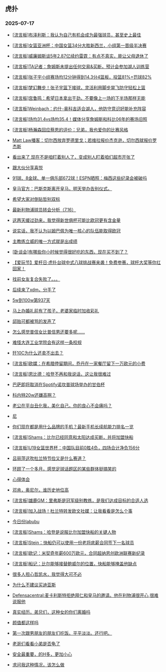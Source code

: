 ## 虎扑 
### 2025-07-17

+ [[流言板]布泽利斯：我认为自己有机会成为最强球员，甚至史上最佳](https://bbs.hupu.com/633765658.html)

+ [[流言板]女篮亚洲杯：中国女篮34分大胜新西兰，小组第一晋级半决赛](https://bbs.hupu.com/633768024.html)

+ [[流言板]威廉姆斯谈5年2.87亿续约雷霆：有点不真实，能让父母退休了](https://bbs.hupu.com/633767729.html)

+ [[流言板]TA记者：詹姆斯未提出任何交易&amp;买断，预计会参加湖人训练营](https://bbs.hupu.com/633768235.html)

+ [[流言板]张子宇小组赛场均12分钟得到14.3分4篮板，投篮81%+罚球82%](https://bbs.hupu.com/633768371.html)

+ [[流言板]梦幻舞步！张子宇篮下接球，灵活利用脚步晃飞防守轻松上篮](https://bbs.hupu.com/633766663.html)

+ [[流言板]宫鲁鸣：希望日本拿出干劲，不要像上一场的下半场那样无能](https://bbs.hupu.com/633769592.html)

+ [[流言板]Weinbach：约什-奥科吉适合湖人，他防守意识好能补充阵容](https://bbs.hupu.com/633769287.html)

+ [[流言板]场均31.4vs场均35.4！媒体分享詹姆斯和科比06年的赛场旧照](https://bbs.hupu.com/633766530.html)

+ [[流言板]杨瀚森回应蔡恩的评价：兄弟，我也爱你的比赛风格](https://bbs.hupu.com/633766793.html)

+ [Matt Law播客：切尔西放弃罗德里戈；若维拉报价杰克逊，切尔西就报价罗杰斯](https://bbs.hupu.com/633764988.html)

+ [看出来了 现在不是咱盯着别人了，变成别人盯着咱们超市开张了](https://bbs.hupu.com/633762381.html)

+ [跟大伙分享喜悦](https://bbs.hupu.com/633765381.html)

+ [91球、8金球、单一俱乐部672球！ESPN晒照：梅西这些纪录会被破吗](https://bbs.hupu.com/633764197.html)

+ [皇马官方：巴斯克斯离开皇马，明天举办告别仪式。](https://bbs.hupu.com/633765517.html)

+ [希望大家对倒贴哲别双标](https://bbs.hupu.com/633764864.html)

+ [最新利物浦球员转会分析（7.16）](https://bbs.hupu.com/633765587.html)

+ [这两天缓过劲来，我觉得新世俱杯可能比欧冠更有含金量](https://bbs.hupu.com/633766541.html)

+ [说实话，我不认为以姆巴佩为唯一核心的队伍能取得欧冠](https://bbs.hupu.com/633762600.html)

+ [主教练立威的唯一方式就是出成绩](https://bbs.hupu.com/633763101.html)

+ [[卧谈会]有哪些你小时候觉得很好吃的东西，现在买不到了？](https://bbs.hupu.com/633768824.html)

+ [【爱玩节】爱杆日·虎扑台球中式八球挑战赛来袭！免费参赛，球杆大奖等你扛回家！](https://bbs.hupu.com/633766083.html)

+ [找前女友复合失败了。。。](https://bbs.hupu.com/633767578.html)

+ [后续来了xdm，分手了](https://bbs.hupu.com/633766275.html)

+ [5w到100w第937天](https://bbs.hupu.com/633765919.html)

+ [马上办婚礼前有了孩子，老婆家临时加收彩礼](https://bbs.hupu.com/633766418.html)

+ [邱贻可都被骂的发声了](https://bbs.hupu.com/633766876.html)

+ [怎么感觉普信女比普信男还要多呢……](https://bbs.hupu.com/633769381.html)

+ [难怪大连工业学院会有这样一条校规](https://bbs.hupu.com/633765960.html)

+ [歼10C为什么还卖不出去？](https://bbs.hupu.com/633768315.html)

+ [[流言板]欧媒：在希腊停留期间，乔丹在一家餐厅留下一万欧元的小费](https://bbs.hupu.com/633770317.html)

+ [[流言板]恩比德：哈登不再和我说话，这让我很难过](https://bbs.hupu.com/633770815.html)

+ [巴萨即将取消在Spotify诺坎普球场举办的甘伯杯](https://bbs.hupu.com/633765386.html)

+ [科内特20w还嫌高啊？](https://bbs.hupu.com/633763026.html)

+ [老公在平台丑化我，美化自己，你的良心不会痛吗？](https://bbs.hupu.com/633769829.html)

+ [尼](https://bbs.hupu.com/633770147.html)

+ [你们现在都是用什么品牌的手机？最新手机长续航能力排名一览](https://bbs.hupu.com/633766372.html)

+ [[流言板]Shams：比尔已经同意和太阳达成买断，并将加盟快船](https://bbs.hupu.com/633771419.html)

+ [[流言板]U19女篮世界杯：中国队目前0胜4负，四场合计净负156分](https://bbs.hupu.com/633769807.html)

+ [吕丽萍这吹杜兰特节俭又是什么赛道？](https://bbs.hupu.com/633770284.html)

+ [环顾了一个多月，感觉足球话题区的某些群体挺搞笑的](https://bbs.hupu.com/633768123.html)

+ [心得体会](https://bbs.hupu.com/633769645.html)

+ [邓肯，奥尼尔，谁历史地位高](https://bbs.hupu.com/633768317.html)

+ [[流言板]雄鹿GM：里弗斯是冠军级别教练，是我们达成目标的合适人选](https://bbs.hupu.com/633770228.html)

+ [[流言板]加入战场！杜兰特转发欧文社媒：让我看看是怎么个事](https://bbs.hupu.com/633771934.html)

+ [今日份labubu](https://bbs.hupu.com/633769870.html)

+ [[流言板]Shams：哈登是说服比尔加盟快船的关键人物](https://bbs.hupu.com/633772938.html)

+ [[流言板]Stein：快船仍可以使用一份老将底薪合同签下一名球员](https://bbs.hupu.com/633772247.html)

+ [[流言板]欧记：米契奇年薪600万欧元，合同超纳恩创欧洲联赛新纪录](https://bbs.hupu.com/633769795.html)

+ [[流言板]船记：比尔能够接替鲍威尔的位置，快船能够掩盖他缺点](https://bbs.hupu.com/633772315.html)

+ [很多人担心哲凯水，我觉得大可不必](https://bbs.hupu.com/633768832.html)

+ [为什么不建议买迪亚斯](https://bbs.hupu.com/633770502.html)

+ [Defensacentral:麦卡利斯特拒绝拜仁和皇马的邀请。他在利物浦很开心,很难说服他](https://bbs.hupu.com/633767479.html)

+ [真实经历，弟兄们，这种女的你们离婚吗](https://bbs.hupu.com/633773389.html)

+ [颜值都这样吗](https://bbs.hupu.com/633771203.html)

+ [第一次跟男朋友的朋友们吃饭。平平淡淡。还行吧。](https://bbs.hupu.com/633770448.html)

+ [老哥们看看小弟是否龟了](https://bbs.hupu.com/633770537.html)

+ [安全最重要，的H多，更加小心](https://bbs.hupu.com/633769919.html)

+ [求问我这种情况，该怎么做](https://bbs.hupu.com/633770038.html)

